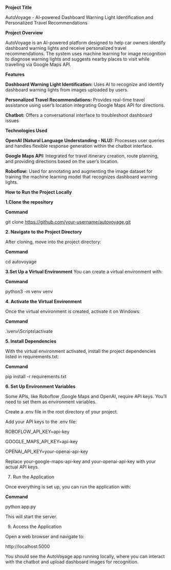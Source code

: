 **Project Title** 

AutoVoyage - AI-powered Dashboard Warning Light Identification and Personalized Travel Recommendations

**Project Overview**

AutoVoyage is an AI-powered platform designed to help car owners identify dashboard warning lights and receive personalized travel recommendations. The system uses machine learning for image recognition to diagnose warning lights and suggests nearby places to visit while travelling via Google Maps API.

**Features**

**Dashboard Warning Light Identification:** Uses AI to recognize and identify dashboard warning lights from images uploaded by users.

**Personalized Travel Recommendations:** Provides real-time travel assistance using user’s location  integrating Google Maps API for directions.

**Chatbot:** Offers a conversational interface to troubleshoot dashboard issues 

**Technologies Used**

**OpenAI (Natural Language Understanding - NLU):** Processes user queries and handles flexible response generation within the chatbot interface.

**Google Maps API:** Integrated for travel itinerary creation, route planning, and providing directions  based on the user’s location.

**Roboflow:** Used for annotating and augmenting the image dataset for training the machine learning model that recognizes dashboard warning lights.



**How to Run the Project Locally**

**1.Clone the repository**

**Command** 

git clone https://github.com/your-username/autovoyage.git

**2. Navigate to the Project Directory**

After cloning, move into the project directory:

**Command** 

cd autovoyage

**3.Set Up a Virtual Environment**
You can create a virtual environment with:

**Command** 

python3 -m venv venv

**4. Activate the Virtual Environment**

Once the virtual environment is created, activate it on Windows:

**Command** 

.\venv\Scripts\activate

**5. Install Dependencies**

With the virtual environment activated, install the project dependencies listed in requirements.txt:

**Command** 

pip install -r requirements.txt

**6. Set Up Environment Variables**

Some APIs, like Roboflow  ,Google Maps and OpenAI, require API keys. You’ll need to set them as environment variables.

Create a .env file in the root directory of your project.

Add your API keys to the .env file:



ROBOFLOW_API_KEY=api-key

GOOGLE_MAPS_API_KEY=api-key


OPENAI_API_KEY=your-openai-api-key

Replace your-google-maps-api-key and your-openai-api-key with your actual API keys.

7. Run the Application
   
Once everything is set up, you can run the application with:

**Command** 

python app.py

This will start the server.

9. Access the Application
    
Open a web browser and navigate to:

http://localhost:5000

You should see the AutoVoyage app running locally, where you can interact with the chatbot and upload dashboard images for recognition.
